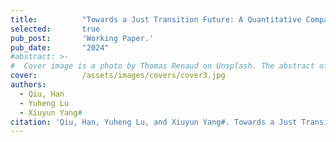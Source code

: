 ```yaml
---
title:          "Towards a Just Transition Future: A Quantitative Comparative Analysis of 30 Sub-national Governments in China (2010-2020)"
selected:       true
pub_post:       'Working Paper.'
pub_date:       "2024"
#abstract: >-
#  Cover image is a photo by Thomas Renaud on Unsplash. The abstract of the publication is meant to be a TLDR (very brief summary with 1~2 sentences) of your paper.
cover:          /assets/images/covers/cover3.jpg
authors:
  - Qiu, Han
  - Yuheng Lu
  - Xiuyun Yang#
citation: 'Qiu, Han, Yuheng Lu, and Xiuyun Yang#. Towards a Just Transition Future: A Quantitative Comparative Analysis of 30 Sub-national Governments in China (2010-2020)'
---
```

